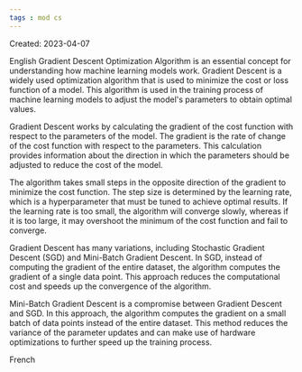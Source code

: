 ```yaml
---
tags : mod cs
---
```

Created: 2023-04-07

English
Gradient Descent Optimization Algorithm is an essential concept for understanding how machine learning models work. Gradient Descent is a widely used optimization algorithm that is used to minimize the cost or loss function of a model. This algorithm is used in the training process of machine learning models to adjust the model's parameters to obtain optimal values.

Gradient Descent works by calculating the gradient of the cost function with respect to the parameters of the model. The gradient is the rate of change of the cost function with respect to the parameters. This calculation provides information about the direction in which the parameters should be adjusted to reduce the cost of the model.

The algorithm takes small steps in the opposite direction of the gradient to minimize the cost function. The step size is determined by the learning rate, which is a hyperparameter that must be tuned to achieve optimal results. If the learning rate is too small, the algorithm will converge slowly, whereas if it is too large, it may overshoot the minimum of the cost function and fail to converge.

Gradient Descent has many variations, including Stochastic Gradient Descent (SGD) and Mini-Batch Gradient Descent. In SGD, instead of computing the gradient of the entire dataset, the algorithm computes the gradient of a single data point. This approach reduces the computational cost and speeds up the convergence of the algorithm.

Mini-Batch Gradient Descent is a compromise between Gradient Descent and SGD. In this approach, the algorithm computes the gradient on a small batch of data points instead of the entire dataset. This method reduces the variance of the parameter updates and can make use of hardware optimizations to further speed up the training process.

French
